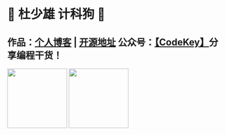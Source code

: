 # 💚 杜少雄 计科狗 💜 

## 作品：<a href="https://www.shaoxiongdu.top" target="_blank">个人博客</a> | <a href="https://github.com/ShaoxiongDu/ShaoxiongDu_Blog" target="_blank">开源地址</a>  公众号：<a href="https://raw.githubusercontent.com/ShaoxiongDu/ShaoxiongDu/main/CodeKey.jpg">【CodeKey】</a>分享编程干货！ 


<img align="" height="137px" src="https://github-readme-stats.vercel.app/api?&line_height=21&hide_rank=true&&hide=issues,contribs&custom_title=统计&username=shaoxiongdu&show_icons=true&locale=cn&cache_seconds=1800&include_all_commits=true" />


<img align="" height="137px" src="https://github-readme-stats.vercel.app/api/top-langs/?&layout=compact&custom_title=分析&username=shaoxiongdu&&locale=cn" />
